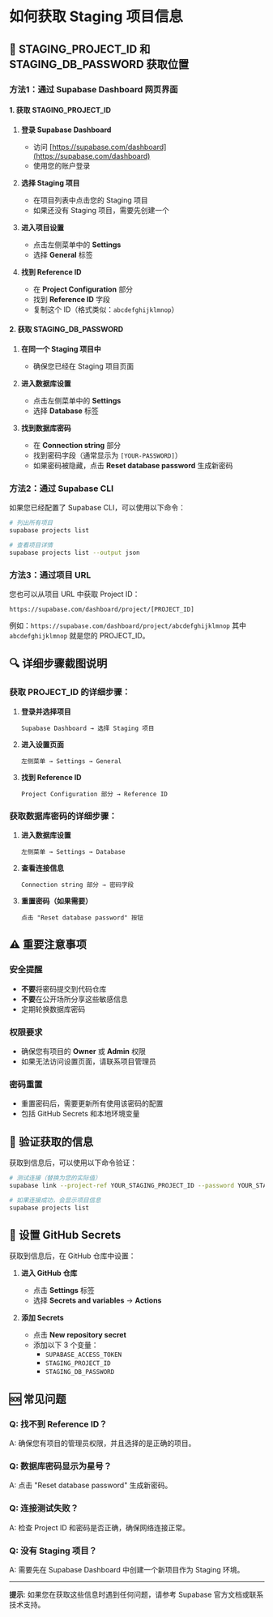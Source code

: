 # 如何获取 Staging 项目信息

## 📍 STAGING_PROJECT_ID 和 STAGING_DB_PASSWORD 获取位置

### 方法1：通过 Supabase Dashboard 网页界面

#### 1. 获取 STAGING_PROJECT_ID

1. **登录 Supabase Dashboard**
   - 访问 [https://supabase.com/dashboard](https://supabase.com/dashboard)
   - 使用您的账户登录

2. **选择 Staging 项目**
   - 在项目列表中点击您的 Staging 项目
   - 如果还没有 Staging 项目，需要先创建一个

3. **进入项目设置**
   - 点击左侧菜单中的 **Settings**
   - 选择 **General** 标签

4. **找到 Reference ID**
   - 在 **Project Configuration** 部分
   - 找到 **Reference ID** 字段
   - 复制这个 ID（格式类似：`abcdefghijklmnop`）

#### 2. 获取 STAGING_DB_PASSWORD

1. **在同一个 Staging 项目中**
   - 确保您已经在 Staging 项目页面

2. **进入数据库设置**
   - 点击左侧菜单中的 **Settings**
   - 选择 **Database** 标签

3. **找到数据库密码**
   - 在 **Connection string** 部分
   - 找到密码字段（通常显示为 `[YOUR-PASSWORD]`）
   - 如果密码被隐藏，点击 **Reset database password** 生成新密码

### 方法2：通过 Supabase CLI

如果您已经配置了 Supabase CLI，可以使用以下命令：

```bash
# 列出所有项目
supabase projects list

# 查看项目详情
supabase projects list --output json
```

### 方法3：通过项目 URL

您也可以从项目 URL 中获取 Project ID：

```
https://supabase.com/dashboard/project/[PROJECT_ID]
```

例如：`https://supabase.com/dashboard/project/abcdefghijklmnop`
其中 `abcdefghijklmnop` 就是您的 PROJECT_ID。

## 🔍 详细步骤截图说明

### 获取 PROJECT_ID 的详细步骤：

1. **登录并选择项目**

   ```
   Supabase Dashboard → 选择 Staging 项目
   ```

2. **进入设置页面**

   ```
   左侧菜单 → Settings → General
   ```

3. **找到 Reference ID**
   ```
   Project Configuration 部分 → Reference ID
   ```

### 获取数据库密码的详细步骤：

1. **进入数据库设置**

   ```
   左侧菜单 → Settings → Database
   ```

2. **查看连接信息**

   ```
   Connection string 部分 → 密码字段
   ```

3. **重置密码（如果需要）**
   ```
   点击 "Reset database password" 按钮
   ```

## ⚠️ 重要注意事项

### 安全提醒

- **不要**将密码提交到代码仓库
- **不要**在公开场所分享这些敏感信息
- 定期轮换数据库密码

### 权限要求

- 确保您有项目的 **Owner** 或 **Admin** 权限
- 如果无法访问设置页面，请联系项目管理员

### 密码重置

- 重置密码后，需要更新所有使用该密码的配置
- 包括 GitHub Secrets 和本地环境变量

## 🧪 验证获取的信息

获取到信息后，可以使用以下命令验证：

```bash
# 测试连接（替换为您的实际值）
supabase link --project-ref YOUR_STAGING_PROJECT_ID --password YOUR_STAGING_DB_PASSWORD

# 如果连接成功，会显示项目信息
supabase projects list
```

## 📝 设置 GitHub Secrets

获取到信息后，在 GitHub 仓库中设置：

1. **进入 GitHub 仓库**
   - 点击 **Settings** 标签
   - 选择 **Secrets and variables** → **Actions**

2. **添加 Secrets**
   - 点击 **New repository secret**
   - 添加以下 3 个变量：
     - `SUPABASE_ACCESS_TOKEN`
     - `STAGING_PROJECT_ID`
     - `STAGING_DB_PASSWORD`

## 🆘 常见问题

### Q: 找不到 Reference ID？

A: 确保您有项目的管理员权限，并且选择的是正确的项目。

### Q: 数据库密码显示为星号？

A: 点击 "Reset database password" 生成新密码。

### Q: 连接测试失败？

A: 检查 Project ID 和密码是否正确，确保网络连接正常。

### Q: 没有 Staging 项目？

A: 需要先在 Supabase Dashboard 中创建一个新项目作为 Staging 环境。

---

**提示**: 如果您在获取这些信息时遇到任何问题，请参考 Supabase 官方文档或联系技术支持。
